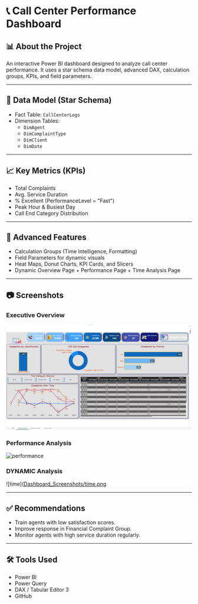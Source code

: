 # 📞 Call Center Performance Dashboard

## 📊 About the Project
An interactive Power BI dashboard designed to analyze call center performance. It uses a star schema data model, advanced DAX, calculation groups, KPIs, and field parameters.

---

## 🧱 Data Model (Star Schema)
- Fact Table: `CallCenterLogs`
- Dimension Tables:
  - `DimAgent`
  - `DimComplaintType`
  - `DimClient`
  - `DimDate`

---

## 📈 Key Metrics (KPIs)
- Total Complaints
- Avg. Service Duration
- % Excellent (PerformanceLevel = "Fast")
- Peak Hour & Busiest Day
- Call End Category Distribution

---

## 🧠 Advanced Features
- Calculation Groups (Time Intelligence, Formatting)
- Field Parameters for dynamic visuals
- Heat Maps, Donut Charts, KPI Cards, and Slicers
- Dynamic Overview Page + Performance Page + Time Analysis Page

---

## 📷 Screenshots
### Executive Overview  
![overview](https://github.com/mohamed-masoud969/Call-Center-Performance-Dashboard/blob/main/Excutive%20overview.jpg)

### Performance Analysis  
![performance](Dashboard_Screenshots/performance.png)

### DYNAMIC Analysis  
![time]([Dashboard_Screenshots/time.png](https://github.com/mohamed-masoud969/Call-Center-Performance-Dashboard/blob/main/Screenshot%202025-07-14%20194926.jpg)

---

## ✅ Recommendations
- Train agents with low satisfaction scores.
- Improve response in Financial Complaint Group.
- Monitor agents with high service duration regularly.

---

## 🛠️ Tools Used
- Power BI
- Power Query
- DAX / Tabular Editor 3
- GitHub
